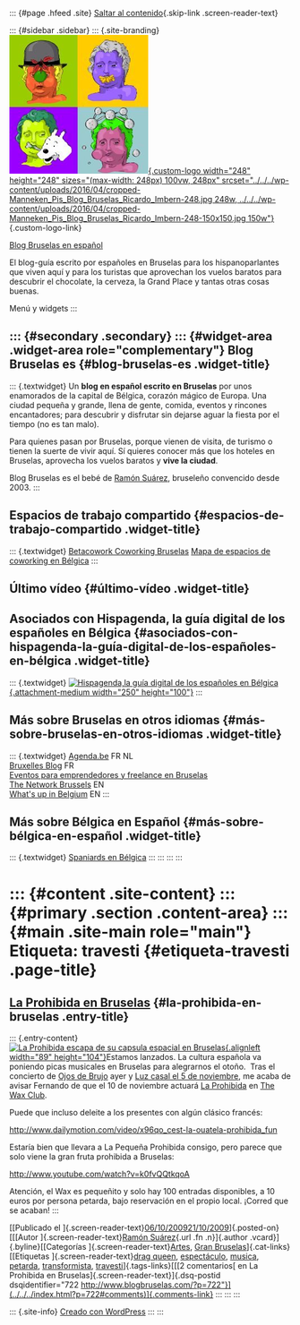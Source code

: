 ::: {#page .hfeed .site}
[Saltar al contenido](index.html#content){.skip-link
.screen-reader-text}

::: {#sidebar .sidebar}
::: {.site-branding}
[![](../../../wp-content/uploads/2016/04/cropped-Manneken_Pis_Blog_Bruselas_Ricardo_Imbern-248.jpg){.custom-logo
width="248" height="248" sizes="(max-width: 248px) 100vw, 248px"
srcset="../../../wp-content/uploads/2016/04/cropped-Manneken_Pis_Blog_Bruselas_Ricardo_Imbern-248.jpg 248w, ../../../wp-content/uploads/2016/04/cropped-Manneken_Pis_Blog_Bruselas_Ricardo_Imbern-248-150x150.jpg 150w"}](../../../index.html){.custom-logo-link}

[Blog Bruselas en español](../../../index.html)

El blog-guía escrito por españoles en Bruselas para los hispanoparlantes
que viven aquí y para los turistas que aprovechan los vuelos baratos
para descubrir el chocolate, la cerveza, la Grand Place y tantas otras
cosas buenas.

Menú y widgets
:::

::: {#secondary .secondary}
::: {#widget-area .widget-area role="complementary"}
Blog Bruselas es {#blog-bruselas-es .widget-title}
----------------

::: {.textwidget}
Un **blog en español escrito en Bruselas** por unos enamorados de la
capital de Bélgica, corazón mágico de Europa. Una ciudad pequeña y
grande, llena de gente, comida, eventos y rincones encantadores; para
descubrir y disfrutar sin dejarse aguar la fiesta por el tiempo (no es
tan malo).

Para quienes pasan por Bruselas, porque vienen de visita, de turismo o
tienen la suerte de vivir aquí. Sí quieres conocer más que los hoteles
en Bruselas, aprovecha los vuelos baratos y **vive la ciudad**.

Blog Bruselas es el bebé de [Ramón Suárez](http://www.ramonsuarez.com),
bruseleño convencido desde 2003.
:::

Espacios de trabajo compartido {#espacios-de-trabajo-compartido .widget-title}
------------------------------

::: {.textwidget}
[Betacowork Coworking Bruselas](http://www.betacowork.com) [Mapa de
espacios de coworking en Bélgica](http://coworkingbelgium.com)
:::

Último vídeo {#último-vídeo .widget-title}
------------

Asociados con Hispagenda, la guía digital de los españoles en Bélgica {#asociados-con-hispagenda-la-guía-digital-de-los-españoles-en-bélgica .widget-title}
---------------------------------------------------------------------

::: {.textwidget}
[![Hispagenda,la guía digital de los españoles en
Bélgica](../../../wp-content/uploads/2010/04/Hispagenda-250px.gif "Hispagenda, la guía digital de los españoles en Bélgica"){.attachment-medium
width="250" height="100"}](http://www.hispagenda.com)
:::

Más sobre Bruselas en otros idiomas {#más-sobre-bruselas-en-otros-idiomas .widget-title}
-----------------------------------

::: {.textwidget}
[Agenda.be](http://www.agenda.be) FR NL\
[Bruxelles Blog](http://www.bxlblog.be/) FR\
[Eventos para emprendedores y freelance en
Bruselas](http://www.betacowork.com/events/)\
[The Network
Brussels](http://groups.yahoo.com/group/TheNetworkBrussels/) EN\
[What\'s up in Belgium](http://www.whatsupin.be/) EN
:::

Más sobre Bélgica en Español {#más-sobre-bélgica-en-español .widget-title}
----------------------------

::: {.textwidget}
[Spaniards en Bélgica](http://www.spaniards.es/paises/belgica)
:::
:::
:::
:::

::: {#content .site-content}
::: {#primary .section .content-area}
::: {#main .site-main role="main"}
Etiqueta: travesti {#etiqueta-travesti .page-title}
==================

[La Prohibida en Bruselas](../../../index.html?p=722) {#la-prohibida-en-bruselas .entry-title}
-----------------------------------------------------

::: {.entry-content}
[![](http://i98.photobucket.com/albums/l266/laprohibida_2006/mispies.jpg "La Prohibida escapa de su capsula espacial en Bruselas"){.alignleft
width="89" height="104"}](http://www.myspace.com/soylaprohibida)Estamos
lanzados. La cultura española va poniendo picas musicales en Bruselas
para alegrarnos el otoño.  Tras el concierto de [Ojos de
Brujo](http://www.abconcerts.be/en/concerts/p/detail/ojos-de-brujo-05-10-2009 "Ojos de Brujo en Bruselas, Ancienne Belgique")
ayer y [Luz casal el 5 de
noviembre](http://www.abconcerts.be/nl/concerten/p/detail/luz-casal-05-11-2009 "Luz Casal en Bruselas, Ancienne Belgique"),
me acaba de avisar Fernando de que el 10 de noviembre actuará [La
Prohibida](http://www.myspace.com/soylaprohibida "La Prohibida  en MySpace")
en [The Wax
Club](http://thewaxclub.com/ "The Wax Club, la mejor música electrónica de Bruselas").

Puede que incluso deleite a los presentes con algún clásico francés:

<http://www.dailymotion.com/video/x96qo_cest-la-ouatela-prohibida_fun>

Estaría bien que llevara a La Pequeña Prohibida consigo, pero parece que
solo viene la gran fruta prohibida a Bruselas:

<http://www.youtube.com/watch?v=k0fvQQtkqoA>

Atención, el Wax es pequeñito y solo hay 100 entradas disponibles, a 10
euros por persona petarda, bajo reservación en el propio local. ¡Corred
que se acaban!
:::

[[Publicado el
]{.screen-reader-text}[06/10/200921/10/2009](../../../index.html?p=722)]{.posted-on}[[[Autor
]{.screen-reader-text}[Ramón
Suárez](../../2010/04/30/index.html?author=2){.url .fn .n}]{.author
.vcard}]{.byline}[[Categorías
]{.screen-reader-text}[Artes](../../category/artes/index.html), [Gran
Bruselas](../../category/gran-bruselas/index.html)]{.cat-links}[[Etiquetas
]{.screen-reader-text}[drag queen](../drag-queen/index.html),
[espectáculo](../espectaculo/index.html),
[musica](../musica/index.html), [petarda](../petarda/index.html),
[transformista](../transformista/index.html),
[travesti](index.html)]{.tags-links}[[[2 comentarios[ en La Prohibida en
Bruselas]{.screen-reader-text}]{.dsq-postid
dsqidentifier="722 http://www.blogbruselas.com/?p=722"}](../../../index.html?p=722#comments)]{.comments-link}
:::
:::
:::

::: {.site-info}
[Creado con WordPress](https://es.wordpress.org/)
:::
:::
